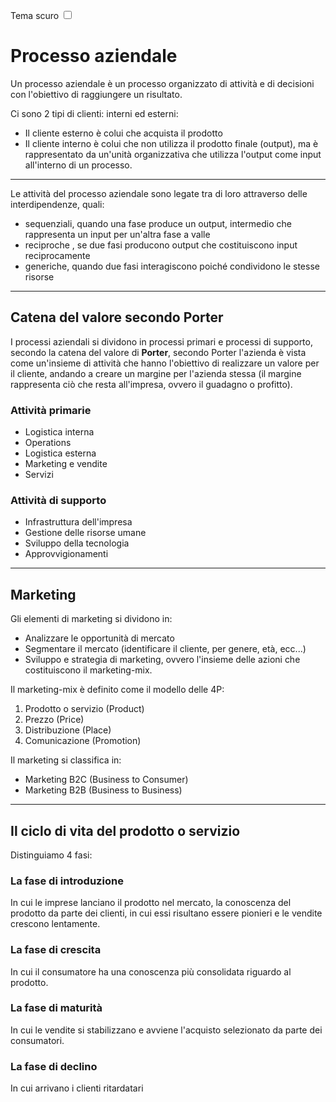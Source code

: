 <link rel="stylesheet" href="../style.css">

<label style="" for="tema-scuro">Tema scuro
    <input type="checkbox" id="tema-scuro"></input>
</label>

# Processo aziendale

Un processo aziendale è un processo organizzato di attività e di decisioni con l'obiettivo di raggiungere un risultato.

Ci sono 2 tipi di clienti: interni ed esterni:

-   Il cliente esterno è colui che acquista il prodotto
-   Il cliente interno è colui che non utilizza il prodotto finale (output), ma è rappresentato da un'unità organizzativa che utilizza l'output come input all'interno di un processo.

---

Le attività del processo aziendale sono legate tra di loro attraverso delle interdipendenze, quali:

-   sequenziali, quando una fase produce un output, intermedio che rappresenta un input per un'altra fase a valle
-   reciproche , se due fasi producono output che costituiscono input reciprocamente
-   generiche, quando due fasi interagiscono poiché condividono le stesse risorse

---

## Catena del valore secondo Porter

I processi aziendali si dividono in processi primari e processi di supporto, secondo la catena del valore di **Porter**, secondo Porter l'azienda è vista come un'insieme di attività che hanno l'obiettivo di realizzare un valore per il cliente, andando a creare un margine per l'azienda stessa (il margine rappresenta ciò che resta all'impresa, ovvero il guadagno o profitto).

### Attività primarie

-   Logistica interna
-   Operations
-   Logistica esterna
-   Marketing e vendite
-   Servizi

### Attività di supporto

-   Infrastruttura dell'impresa
-   Gestione delle risorse umane
-   Sviluppo della tecnologia
-   Approvvigionamenti

---

## Marketing

Gli elementi di marketing si dividono in:

-   Analizzare le opportunità di mercato
-   Segmentare il mercato (identificare il cliente, per genere, età, ecc...)
-   Sviluppo e strategia di marketing, ovvero l'insieme delle azioni che costituiscono il marketing-mix.

Il marketing-mix è definito come il modello delle 4P:

1. Prodotto o servizio (Product)
2. Prezzo (Price)
3. Distribuzione (Place)
4. Comunicazione (Promotion)

Il marketing si classifica in:

-   Marketing B2C (Business to Consumer)
-   Marketing B2B (Business to Business)

---

## Il ciclo di vita del prodotto o servizio

Distinguiamo 4 fasi:

### La fase di introduzione

In cui le imprese lanciano il prodotto nel mercato, la conoscenza del prodotto da parte dei clienti, in cui essi risultano essere pionieri e le vendite crescono lentamente.

### La fase di crescita

In cui il consumatore ha una conoscenza più consolidata riguardo al prodotto.

### La fase di maturità

In cui le vendite si stabilizzano e avviene l'acquisto selezionato da parte dei consumatori.

### La fase di declino

In cui arrivano i clienti ritardatari
